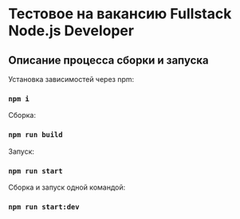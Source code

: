 # Тестовое на вакансию Fullstack Node.js Developer

## Описание процесса сборки и запуска

Установка зависимостей через npm:

### `npm i`

Сборка:

### `npm run build`

Запуск:

### `npm run start`

Сборка и запуск одной командой:

### `npm run start:dev`
